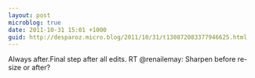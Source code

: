 ```yaml
---
layout: post
microblog: true
date: 2011-10-31 15:01 +1000
guid: http://desparoz.micro.blog/2011/10/31/t130872083377946625.html
---
```

Always after.Final step after all edits. RT @renailemay: Sharpen before re-size or after?
